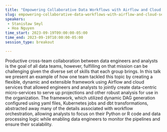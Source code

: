 ```yaml
---
title: "Empowering Collaborative Data Workflows with Airflow and Cloud Services"
slug: empowering-collaborative-data-workflows-with-airflow-and-cloud-services
speakers:
 - Stanisław Smyl
 - Hoa Nguyen
time_start: 2023-09-19T09:00:00-05:00
time_end: 2023-09-19T10:00:00-05:00
session_type: breakout

---
```


Productive cross-team collaboration between data engineers and analysts is the goal of all data teams, however, fulfilling on that mission can be challenging given the diverse set of skills that each group brings. In this talk we present an example of how one team tackled this topic by creating a flexible, dynamic and extensible framework using Airflow and cloud services that allowed engineers and analysts to jointly create data-centric micro-services to serve up projections and other robust analysis for use in the organization. The framework, which utilized dynamic DAG generation configured using yaml files, Kubernetes jobs and dbt transformations, abstracted away many of the details associated with workflow orchestration, allowing analysts to focus on their Python or R code and data processing logic while enabling data engineers to monitor the pipelines and ensure their scalability.